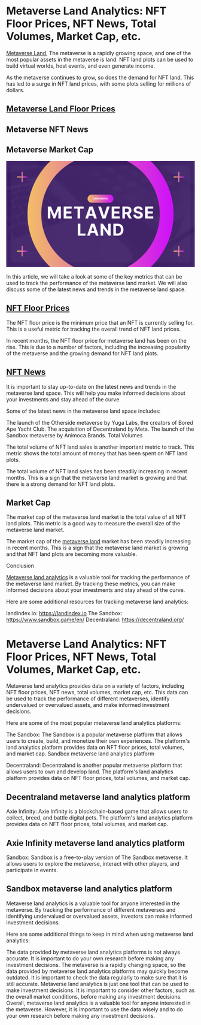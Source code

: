 # Metaverse Land Analytics: NFT Floor Prices, NFT News, Total Volumes, Market Cap, etc.

[Metaverse Land](http://landindex.io "Metaverse Land"), The metaverse is a rapidly growing space, and one of the most popular assets in the metaverse is land. NFT land plots can be used to build virtual worlds, host events, and even generate income.

As the metaverse continues to grow, so does the demand for NFT land. This has led to a surge in NFT land prices, with some plots selling for millions of dollars.

## [Metaverse Land Floor Prices](http://landindex.io "Metaverse Land Floor Prices")
## Metaverse NFT News
## Metaverse Market Cap

![Metaverse Land](https://github.com/landindex/metaverse-land/blob/main/Metaverse-Land-Analytics.png)

In this article, we will take a look at some of the key metrics that can be used to track the performance of the metaverse land market. We will also discuss some of the latest news and trends in the metaverse land space.

## [NFT Floor Prices](http://landindex.io "NFT Floor Prices")

The NFT floor price is the minimum price that an NFT is currently selling for. This is a useful metric for tracking the overall trend of NFT land prices.

In recent months, the NFT floor price for metaverse land has been on the rise. This is due to a number of factors, including the increasing popularity of the metaverse and the growing demand for NFT land plots.

## [NFT News](http://landindex.io/news "NFT News")

It is important to stay up-to-date on the latest news and trends in the metaverse land space. This will help you make informed decisions about your investments and stay ahead of the curve.

Some of the latest news in the metaverse land space includes:

The launch of the Otherside metaverse by Yuga Labs, the creators of Bored Ape Yacht Club.
The acquisition of Decentraland by Meta.
The launch of the Sandbox metaverse by Animoca Brands.
Total Volumes

The total volume of NFT land sales is another important metric to track. This metric shows the total amount of money that has been spent on NFT land plots.

The total volume of NFT land sales has been steadily increasing in recent months. This is a sign that the metaverse land market is growing and that there is a strong demand for NFT land plots.

## Market Cap

The market cap of the metaverse land market is the total value of all NFT land plots. This metric is a good way to measure the overall size of the metaverse land market.

The market cap of the [metaverse land](http://landindex.io "metaverse land") market has been steadily increasing in recent months. This is a sign that the metaverse land market is growing and that NFT land plots are becoming more valuable.

Conclusion

[Metaverse land analytics](http://landindex.io "Metaverse land analytics") is a valuable tool for tracking the performance of the metaverse land market. By tracking these metrics, you can make informed decisions about your investments and stay ahead of the curve.

Here are some additional resources for tracking metaverse land analytics:

landindex.io: https://landindex.io
The Sandbox: https://www.sandbox.game/en/
Decentraland: https://decentraland.org/

# Metaverse Land Analytics: NFT Floor Prices, NFT News, Total Volumes, Market Cap, etc.

Metaverse land analytics provides data on a variety of factors, including NFT floor prices, NFT news, total volumes, market cap, etc. This data can be used to track the performance of different metaverses, identify undervalued or overvalued assets, and make informed investment decisions.

Here are some of the most popular metaverse land analytics platforms:

The Sandbox: The Sandbox is a popular metaverse platform that allows users to create, build, and monetize their own experiences. The platform's land analytics platform provides data on NFT floor prices, total volumes, and market cap.
Sandbox metaverse land analytics platform

Decentraland: Decentraland is another popular metaverse platform that allows users to own and develop land. The platform's land analytics platform provides data on NFT floor prices, total volumes, and market cap.

## Decentraland metaverse land analytics platform

Axie Infinity: Axie Infinity is a blockchain-based game that allows users to collect, breed, and battle digital pets. The platform's land analytics platform provides data on NFT floor prices, total volumes, and market cap.

## Axie Infinity metaverse land analytics platform

Sandbox: Sandbox is a free-to-play version of The Sandbox metaverse. It allows users to explore the metaverse, interact with other players, and participate in events.

## Sandbox metaverse land analytics platform

Metaverse land analytics is a valuable tool for anyone interested in the metaverse. By tracking the performance of different metaverses and identifying undervalued or overvalued assets, investors can make informed investment decisions.

Here are some additional things to keep in mind when using metaverse land analytics:

The data provided by metaverse land analytics platforms is not always accurate. It is important to do your own research before making any investment decisions.
The metaverse is a rapidly changing space, so the data provided by metaverse land analytics platforms may quickly become outdated. It is important to check the data regularly to make sure that it is still accurate.
Metaverse land analytics is just one tool that can be used to make investment decisions. It is important to consider other factors, such as the overall market conditions, before making any investment decisions.
Overall, metaverse land analytics is a valuable tool for anyone interested in the metaverse. However, it is important to use the data wisely and to do your own research before making any investment decisions.
